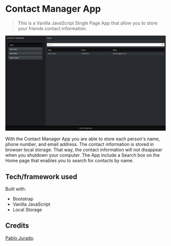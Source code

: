 # Contact Manager App

> This is a Vanilla JavaScript Single Page App that allow you to store your friends contact information.

<img src="contact_manager_pablo_jurado.jpg" alt="pablo jurado contact manager">

With the Contact Manager App you are able to store each person's name, phone number, and email address. The contact information is stored in browser local storage. That way, the contact information will not disappear when you shutdown your computer. The App include a Search box on the Home page that enables you to search for contacts by name.

## Tech/framework used
Built with:
* Bootstrap
* Vanilla JavaScript
* Local Storage

## Credits
[Pablo Jurado](https://github.com/pablo-jurado).
